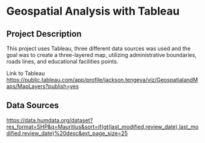 # Geospatial Analysis with Tableau
## Project Description
This project uses Tableau, three different data sources was used and the goal was to create a three-layered map, utilizing administrative boundaries, roads lines, and educational facilities points.


Link to Tableau https://public.tableau.com/app/profile/jackson.tengeya/viz/GeospatialandMaps/MapLayers?publish=yes

## Data Sources
https://data.humdata.org/dataset?res_format=SHP&q=Mauritius&sort=if(gt(last_modified,review_date),last_modified,review_date)%20desc&ext_page_size=25
